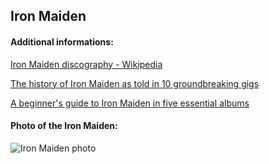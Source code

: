 ## Iron Maiden
#### Additional informations:
[Iron Maiden discography - Wikipedia](https://en.wikipedia.org/wiki/Iron_Maiden_discography)

[The history of Iron Maiden as told in 10 groundbreaking gigs](https://www.loudersound.com/features/the-history-of-iron-maiden-as-told-in-10-groundbreaking-gigs)

[A beginner's guide to Iron Maiden in five essential albums](https://www.loudersound.com/features/beginners-guide-to-iron-maiden)

#### Photo of the Iron Maiden:
![Iron Maiden photo](https://cdn.mos.cms.futurecdn.net/ujpLXShFYtfjMUHrCNvv5B-970-80.jpg)
